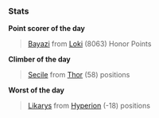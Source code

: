 

### Stats

**Point scorer of the day**
>[Bayazi](/#/character/Loki/543794) from [Loki](/#/ranking/Loki)  (8063) Honor Points


**Climber of the day**
>[Secile](/#/character/Thor/447388) from [Thor](/#/ranking/Thor)  (58) positions


**Worst of the day**
>[Likarys](/#/character/Hyperion/145516) from [Hyperion](/#/ranking/Hyperion)  (-18) positions


